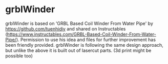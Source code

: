 # grblWinder
grblWinder is based on 'GRBL Based Coil Winder From Water Pipe' by https://github.com/tuenhidiy and shared on Instructables (https://www.instructables.com/GRBL-Based-Coil-Winder-From-Water-Pipe/). Permission to use his idea and files for further improvement has been friendly provided.
grblWinder is following the same design approach, but unlike the above it is built out of lasercut parts. (3d print might be possible too)




